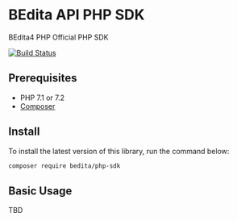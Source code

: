 # BEdita API PHP SDK

BEdita4 PHP Official PHP SDK

[![Build Status](https://travis-ci.org/bedita/php-sdk.svg)](https://travis-ci.org/bedita/php-sdk)

## Prerequisites

* PHP 7.1 or 7.2
* [Composer](https://getcomposer.org/doc/00-intro.md#installation-linux-unix-osx)

## Install

To install the latest version of this library, run the command below:

```bash
composer require bedita/php-sdk
```

## Basic Usage

TBD

